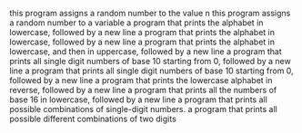 this program assigns a random number to the value n
this program assigns a random number to a variable
 a program that prints the alphabet in lowercase, followed by a new line
a program that prints the alphabet in lowercase, followed by a new line
a program that prints the alphabet in lowercase, and then in uppercase, followed by a new line
a program that prints all single digit numbers of base 10 starting from 0, followed by a new line
a program that prints all single digit numbers of base 10 starting from 0, followed by a new line
 a program that prints the lowercase alphabet in reverse, followed by a new line
a program that prints all the numbers of base 16 in lowercase, followed by a new line
a program that prints all possible combinations of single-digit numbers.
a program that prints all possible different combinations of two digits
